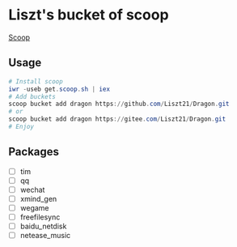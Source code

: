 # Liszt's bucket of scoop

[Scoop](https://github.com/lukesampson/scoop)

## Usage
``` powershell
# Install scoop
iwr -useb get.scoop.sh | iex
# Add buckets
scoop bucket add dragon https://github.com/Liszt21/Dragon.git
# or
scoop bucket add dragon https://gitee.com/Liszt21/Dragon.git
# Enjoy
```

## Packages

- [ ] tim
- [ ] qq
- [ ] wechat
- [ ] xmind_gen
- [ ] wegame
- [ ] freefilesync
- [ ] baidu_netdisk
- [ ] netease_music
